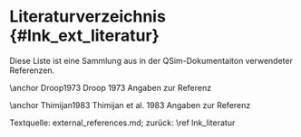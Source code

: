 Literaturverzeichnis {#lnk_ext_literatur}
===================== 

Diese Liste ist eine Sammlung aus in der QSim-Dokumentaiton verwendeter
Referenzen.

\anchor Droop1973 Droop 1973 Angaben zur Referenz

\anchor Thimijan1983 Thimijan et al. 1983 Angaben zur Referenz

Textquelle: external_references.md; zurück: \ref lnk_literatur
